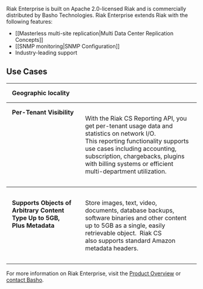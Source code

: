 Riak Enterprise is built on Apache 2.0-licensed Riak and is commercially distributed by Basho Technologies. Riak Enterprise extends Riak with the following features:

* [[Masterless multi-site replication|Multi Data Center Replication Concepts]]
* [[SNMP monitoring|SNMP Configuration]]
* Industry-leading support


## Use Cases
<table style="width: 100%; border-spacing: 0px;">
<tbody>
<tr align="left" valign="top">
<td style="padding: 15px; margin: 15px; border-width: 1px 0 1px 0; border-style: solid;"><strong>Geographic locality</strong></td>
<td style="padding: 15px; margin: 15px; border-width: 1px 0 1px 0; border-style: solid;">
<p></p>
</td>
</tr>
<tr align="left" valign="top">
<td style="padding: 15px; margin: 15px; border-width: 0 0 1px 0; border-style: solid;"><strong>Per-Tenant Visibility</strong></td>
<td style="padding: 15px; margin: 15px; border-width: 0 0 1px 0; border-style: solid;">
<p>With the Riak CS Reporting API, you get per-tenant&nbsp;usage data and statistics on network I/O. This&nbsp;reporting functionality supports use cases including&nbsp;accounting, subscription, chargebacks, plugins with&nbsp;billing systems or efficient multi-department&nbsp;utilization.</p>
</td>
</tr>
<tr align="left" valign="top">
<td style="padding: 15px; margin: 15px; border-width: 0 0 1px 0; border-style: solid;">
<p><strong>Supports Objects of Arbitrary&nbsp;Content Type Up to 5GB, Plus&nbsp;Metadata</strong></p>
</td>
<td style="padding: 15px; margin: 15px; border-width: 0 0 1px 0; border-style: solid;">
<p>Store images, text, video, documents, database&nbsp;backups, software binaries and other content up to&nbsp;5GB as a single, easily retrievable object.&nbsp;&nbsp;Riak CS also&nbsp;supports standard Amazon metadata headers.</p>
</td>
</tr>
</tbody>
</table>

For more information on Riak Enterprise, visit the [Product Overview](http://www.basho.com/products_riak_overview.php) or <a href="http://info.basho.com/Wiki_Contact.html" target="_blank">contact Basho</a>. 
